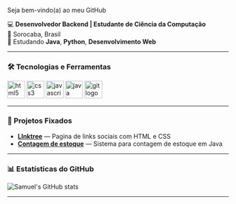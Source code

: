 Seja bem-vindo(a) ao meu GitHub 

💻 **Desenvolvedor Backend | Estudante de Ciência da Computação**  
📍 Sorocaba, Brasil  
🚀 Estudando **Java**, **Python**, **Desenvolvimento Web**    

---

### 🛠️ Tecnologias e Ferramentas
<p align="left">
  <img src="https://cdn.jsdelivr.net/gh/devicons/devicon/icons/html5/html5-original.svg" height="40" alt="html5 logo"/>
  <img src="https://cdn.jsdelivr.net/gh/devicons/devicon/icons/css3/css3-original.svg" height="40" alt="css3 logo"/>
  <img src="https://cdn.jsdelivr.net/gh/devicons/devicon/icons/javascript/javascript-original.svg" height="40" alt="javascript logo"/>
  <img src="https://cdn.jsdelivr.net/gh/devicons/devicon/icons/java/java-original.svg" height="40" alt="java logo"/>
  <img src="https://cdn.jsdelivr.net/gh/devicons/devicon/icons/git/git-original.svg" height="40" alt="git logo"/>
</p>

---

### 📌 Projetos Fixados
- [**LInktree**](https://github.com/samuelhenri-hub/Linktree) — Pagina de links sociais com HTML e CSS
- [**Contagem de estoque**](https://github.com/samuelhenri-hub/Projeto-Contagem-estoque) — Sistema para contagem de estoque em Java

---

### 📊 Estatísticas do GitHub
![Samuel's GitHub stats](https://github-readme-stats.vercel.app/api?username=samuelhenri-hub&show_icons=true&theme=radical)

---
